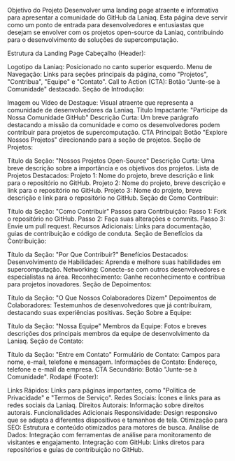 Objetivo do Projeto
Desenvolver uma landing page atraente e informativa para apresentar a comunidade do GitHub da Laniaq. Esta página deve servir como um ponto de entrada para desenvolvedores e entusiastas que desejam se envolver com os projetos open-source da Laniaq, contribuindo para o desenvolvimento de soluções de supercomputação.

Estrutura da Landing Page
Cabeçalho (Header):

Logotipo da Laniaq: Posicionado no canto superior esquerdo.
Menu de Navegação: Links para seções principais da página, como "Projetos", "Contribua", "Equipe" e "Contato".
Call to Action (CTA): Botão "Junte-se à Comunidade" destacado.
Seção de Introdução:

Imagem ou Vídeo de Destaque: Visual atraente que representa a comunidade de desenvolvedores da Laniaq.
Título Impactante: "Participe da Nossa Comunidade GitHub"
Descrição Curta: Um breve parágrafo destacando a missão da comunidade e como os desenvolvedores podem contribuir para projetos de supercomputação.
CTA Principal: Botão "Explore Nossos Projetos" direcionando para a seção de projetos.
Seção de Projetos:

Título da Seção: "Nossos Projetos Open-Source"
Descrição Curta: Uma breve descrição sobre a importância e os objetivos dos projetos.
Lista de Projetos Destacados:
Projeto 1: Nome do projeto, breve descrição e link para o repositório no GitHub.
Projeto 2: Nome do projeto, breve descrição e link para o repositório no GitHub.
Projeto 3: Nome do projeto, breve descrição e link para o repositório no GitHub.
Seção de Como Contribuir:

Título da Seção: "Como Contribuir"
Passos para Contribuição:
Passo 1: Fork o repositório no GitHub.
Passo 2: Faça suas alterações e commits.
Passo 3: Envie um pull request.
Recursos Adicionais: Links para documentação, guias de contribuição e código de conduta.
Seção de Benefícios da Contribuição:

Título da Seção: "Por Que Contribuir?"
Benefícios Destacados:
Desenvolvimento de Habilidades: Aprenda e melhore suas habilidades em supercomputação.
Networking: Conecte-se com outros desenvolvedores e especialistas na área.
Reconhecimento: Ganhe reconhecimento e contribua para projetos inovadores.
Seção de Depoimentos:

Título da Seção: "O Que Nossos Colaboradores Dizem"
Depoimentos de Colaboradores: Testemunhos de desenvolvedores que já contribuíram, destacando suas experiências positivas.
Seção Sobre a Equipe:

Título da Seção: "Nossa Equipe"
Membros da Equipe: Fotos e breves descrições dos principais membros da equipe de desenvolvimento da Laniaq.
Seção de Contato:

Título da Seção: "Entre em Contato"
Formulário de Contato: Campos para nome, e-mail, telefone e mensagem.
Informações de Contato: Endereço, telefone e e-mail da empresa.
CTA Secundário: Botão "Junte-se à Comunidade".
Rodapé (Footer):

Links Rápidos: Links para páginas importantes, como "Política de Privacidade" e "Termos de Serviço".
Redes Sociais: Ícones e links para as redes sociais da Laniaq.
Direitos Autorais: Informação sobre direitos autorais.
Funcionalidades Adicionais
Responsividade: Design responsivo que se adapta a diferentes dispositivos e tamanhos de tela.
Otimização para SEO: Estrutura e conteúdo otimizados para motores de busca.
Análise de Dados: Integração com ferramentas de análise para monitoramento de visitantes e engajamento.
Integração com GitHub: Links diretos para repositórios e guias de contribuição no GitHub.
